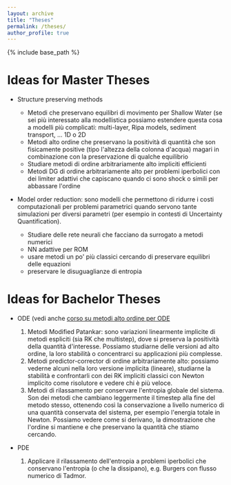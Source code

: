 ```yaml
---
layout: archive
title: "Theses"
permalink: /theses/
author_profile: true
---
```


{% include base_path %}


Ideas for Master Theses
======
* Structure preserving methods
   * Metodi che preservano equilibri di movimento per Shallow Water (se sei più interessato alla modellistica possiamo estendere questa cosa a modelli più complicati: multi-layer, Ripa models, sediment transport, ... 1D o 2D
   * Metodi alto ordine che preservano la positività di quantità che son fisicamente positive (tipo l'altezza della colonna d'acqua) magari in combinazione con la preservazione di qualche equilibrio
   * Studiare metodi di ordine arbitrariamente alto impliciti efficienti
   * Metodi DG di ordine arbitrariamente alto per problemi iperbolici con dei limiter adattivi che capiscano quando ci sono shock o simili per abbassare l'ordine

* Model order reduction: sono modelli che permettono di ridurre i costi computazionali per problemi parametrici quando servono tante simulazioni per diversi parametri (per esempio in contesti di Uncertainty Quantification).
   * Studiare delle rete neurali che facciano da surrogato a metodi numerici
   * NN adattive per ROM
   * usare metodi un po' più classici cercando di preservare equilibri delle equazioni
   * preservare le disuguaglianze di entropia 
   
   
Ideas for Bachelor Theses
=====
* ODE (vedi anche [corso su metodi alto ordine per ODE](https://github.com/accdavlo/HighOrderODESolvers)
   1. Metodi Modified Patankar: sono variazioni linearmente implicite di metodi espliciti (sia RK che multistep), dove si preserva la positività della quantità d'interesse. Possiamo studiarne delle versioni ad alto ordine, la loro stabilità o concentrarci su applicazioni più complesse.
   2. Metodi predictor-corrector di ordine arbitrariamente alto: possiamo vederne alcuni nella loro versione implicita (lineare), studiarne la stabilità e confrontarli con dei RK impliciti classici con Newton implicito come risolutore e vedere chi è più veloce.
   3. Metodi di rilassamento per conservare l'entropia globale del sistema. Son dei metodi che cambiano leggermente il timestep alla fine del metodo stesso, ottenendo così la conservazione a livello numerico di una quantità conservata del sistema, per esempio l'energia totale in Newton. Possiamo vedere come si derivano, la dimostrazione che l'ordine si mantiene e che preservano la quantità che stiamo cercando.
   

* PDE
   1. Applicare il rilassamento dell'entropia a problemi iperbolici che conservano l'entropia (o che la dissipano), e.g. Burgers con flusso numerico di Tadmor.


